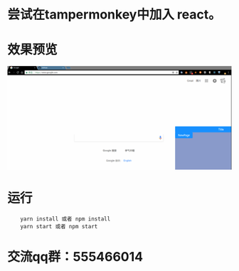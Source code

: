 # 尝试在tampermonkey中加入 react。

# 效果预览
![examp1](https://github.com/DaZiYuan/tampermonkey-react/blob/master/screenshots/example1.gif)
# 运行
        yarn install 或者 npm install
        yarn start 或者 npm start
# 交流qq群：555466014
